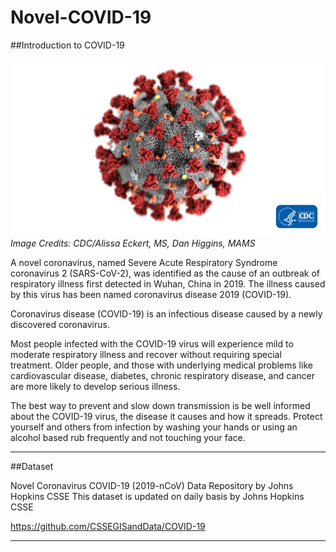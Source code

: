 # Novel-COVID-19

##Introduction to COVID-19

![covid-19 pic](https://github.com/aclao89/Novel-COVID-19/blob/master/Images/coronavirus-cdc.png)
*Image Credits: CDC/Alissa Eckert, MS, Dan Higgins, MAMS*

A novel coronavirus, named Severe Acute Respiratory Syndrome coronavirus 2 (SARS-CoV-2), was identified as the cause of an outbreak of respiratory illness first detected in Wuhan, China in 2019. The illness caused by this virus has been named coronavirus disease 2019 (COVID-19).

Coronavirus disease (COVID-19) is an infectious disease caused by a newly discovered coronavirus.

Most people infected with the COVID-19 virus will experience mild to moderate respiratory illness and recover without requiring special treatment.  Older people, and those with underlying medical problems like cardiovascular disease, diabetes, chronic respiratory disease, and cancer are more likely to develop serious illness.

The best way to prevent and slow down transmission is be well informed about the COVID-19 virus, the disease it causes and how it spreads. Protect yourself and others from infection by washing your hands or using an alcohol based rub frequently and not touching your face.

________________________________________________________________________________

##Dataset

Novel Coronavirus COVID-19 (2019-nCoV) Data Repository by Johns Hopkins CSSE
This dataset is updated on daily basis by Johns Hopkins CSSE

https://github.com/CSSEGISandData/COVID-19

________________________________________________________________________________
